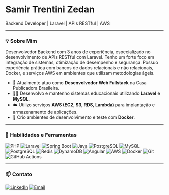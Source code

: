 # Samir Trentini Zedan

Backend Developer | Laravel | APIs RESTful | AWS

---

### 💡 Sobre Mim

Desenvolvedor Backend com 3 anos de experiência, especializado no desenvolvimento de APIs RESTful com Laravel. Tenho um forte foco em integração de sistemas, otimização de desempenho e segurança. Possuo experiência prática com bancos de dados relacionais e não relacionais, Docker, e serviços AWS em ambientes que utilizam metodologias ágeis.

- 🔭 Atualmente atuo como **Desenvolvedor Web Fullstack** na Casa Publicadora Brasileira.
- 👨‍💻 Desenvolvo e mantenho sistemas educacionais utilizando **Laravel** e **MySQL**.
- ☁️ Utilizo serviços **AWS (EC2, S3, RDS, Lambda)** para implantação e armazenamento de aplicações.
- 🐳 Crio ambientes de desenvolvimento e teste com **Docker**.

---

### 🚀 Habilidades e Ferramentas

<div>
  <img src="https://img.shields.io/badge/PHP-777BB4?logo=php&logoColor=white" alt="PHP"/>
  
  <img src="https://img.shields.io/badge/Laravel-FF2D20?logo=laravel&logoColor=white" alt="Laravel"/>
  
  <img src="https://img.shields.io/badge/Spring Boot-6CB52D?logo=spring&logoColor=white" alt="Spring Boot"/>
 
  <img src="https://img.shields.io/badge/Java-3A75B0?logo=java&logoColor=white" alt="Java"/>
  
  <img src="https://img.shields.io/badge/PostgreSQL-4479A1?logo=postgresql&logoColor=white" alt="PostgreSQL"/>
  
  <img src="https://img.shields.io/badge/MySQL-4479A1?logo=mysql&logoColor=white" alt="MySQL"/>
  
  <img src="https://img.shields.io/badge/PostgreSQL-4169E1?logo=postgresql&logoColor=white" alt="PostgreSQL"/>
  
  <img src="https://img.shields.io/badge/Redis-DC382D?logo=redis&logoColor=white" alt="Redis"/>
  
  <img src="https://img.shields.io/badge/DynamoDB-4053D6?logo=amazondynamodb&logoColor=white" alt="DynamoDB"/>

  <img src="https://img.shields.io/badge/Angular-DD0031?logo=angular&logoColor=white" alt="Angular"/>
  
  <img src="https://img.shields.io/badge/AWS-232F3E?logo=amazon-aws&logoColor=white" alt="AWS"/>
  
  <img src="https://img.shields.io/badge/Docker-2496ED?logo=docker&logoColor=white" alt="Docker"/>
  
  <img src="https://img.shields.io/badge/Git-F05032?logo=git&logoColor=white" alt="Git"/>
  
  <img src="https://img.shields.io/badge/GitHub%20Actions-2088FF?logo=githubactions&logoColor=white" alt="GitHub Actions"/>
</div>

---

### 📫 Contato

<a href="URL_DO_SEU_LINKEDIN" target="_blank"><img src="https://img.shields.io/badge/LinkedIn-0077B5?logo=linkedin&logoColor=white" alt="LinkedIn"/></a>
<a href="mailto:contato@samirdev.com.br" target="_blank"><img src="https://img.shields.io/badge/Email-D14836?logo=gmail&logoColor=white" alt="Email"/></a>
